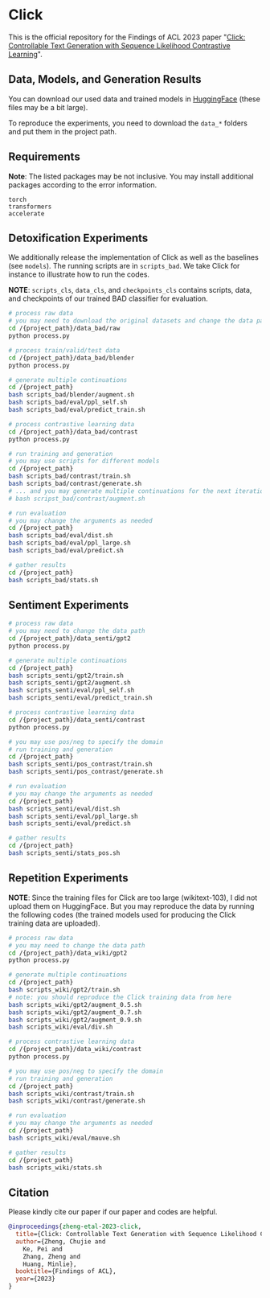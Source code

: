 # Click
This is the official repository for the Findings of ACL 2023 paper "[Click: Controllable Text Generation with Sequence Likelihood Contrastive Learning](https://arxiv.org/abs/2306.03350)".

## Data, Models, and Generation Results

You can download our used data and trained models in [HuggingFace](https://huggingface.co/chujiezheng/click) (these files may be a bit large).

To reproduce the experiments, you need to download the `data_*` folders and put them in the project path.

## Requirements

**Note**: The listed packages may be not inclusive. You may install additional packages according to the error information.

```conda
torch
transformers
accelerate
```

## Detoxification Experiments

We additionally release the implementation of Click as well as the baselines (see `models`). The running scripts are in `scripts_bad`. We take Click for instance to illustrate how to run the codes.

**NOTE**: `scripts_cls`, `data_cls`, and `checkpoints_cls` contains scripts, data, and checkpoints of our trained BAD classifier for evaluation.

```bash
# process raw data
# you may need to download the original datasets and change the data path
cd /{project_path}/data_bad/raw
python process.py

# process train/valid/test data
cd /{project_path}/data_bad/blender
python process.py

# generate multiple continuations
cd /{project_path}
bash scripts_bad/blender/augment.sh
bash scripts_bad/eval/ppl_self.sh
bash scripts_bad/eval/predict_train.sh

# process contrastive learning data
cd /{project_path}/data_bad/contrast
python process.py

# run training and generation
# you may use scripts for different models
cd /{project_path}
bash scripts_bad/contrast/train.sh
bash scripts_bad/contrast/generate.sh
# ... and you may generate multiple continuations for the next iteration
# bash scripst_bad/contrast/augment.sh

# run evaluation
# you may change the arguments as needed
cd /{project_path}
bash scripts_bad/eval/dist.sh
bash scripts_bad/eval/ppl_large.sh
bash scripts_bad/eval/predict.sh

# gather results
cd /{project_path}
bash scripts_bad/stats.sh
```

## Sentiment Experiments

```bash
# process raw data
# you may need to change the data path
cd /{project_path}/data_senti/gpt2
python process.py

# generate multiple continuations
cd /{project_path}
bash scripts_senti/gpt2/train.sh
bash scripts_senti/gpt2/augment.sh
bash scripts_senti/eval/ppl_self.sh
bash scripts_senti/eval/predict_train.sh

# process contrastive learning data
cd /{project_path}/data_senti/contrast
python process.py

# you may use pos/neg to specify the domain
# run training and generation
cd /{project_path}
bash scripts_senti/pos_contrast/train.sh
bash scripts_senti/pos_contrast/generate.sh

# run evaluation
# you may change the arguments as needed
cd /{project_path}
bash scripts_senti/eval/dist.sh
bash scripts_senti/eval/ppl_large.sh
bash scripts_senti/eval/predict.sh

# gather results
cd /{project_path}
bash scripts_senti/stats_pos.sh
```

## Repetition Experiments

**NOTE**: Since the training files for Click are too large (wikitext-103), I did not upload them on HuggingFace. But you may reproduce the data by running the following codes (the trained models used for producing the Click training data are uploaded).

```bash
# process raw data
# you may need to change the data path
cd /{project_path}/data_wiki/gpt2
python process.py

# generate multiple continuations
cd /{project_path}
bash scripts_wiki/gpt2/train.sh
# note: you should reproduce the Click training data from here
bash scripts_wiki/gpt2/augment_0.5.sh
bash scripts_wiki/gpt2/augment_0.7.sh
bash scripts_wiki/gpt2/augment_0.9.sh
bash scripts_wiki/eval/div.sh

# process contrastive learning data
cd /{project_path}/data_wiki/contrast
python process.py

# you may use pos/neg to specify the domain
# run training and generation
cd /{project_path}
bash scripts_wiki/contrast/train.sh
bash scripts_wiki/contrast/generate.sh

# run evaluation
# you may change the arguments as needed
cd /{project_path}
bash scripts_wiki/eval/mauve.sh

# gather results
cd /{project_path}
bash scripts_wiki/stats.sh
```

## Citation

Please kindly cite our paper if our paper and codes are helpful.

```bib
@inproceedings{zheng-etal-2023-click,
  title={Click: Controllable Text Generation with Sequence Likelihood Contrastive Learning},
  author={Zheng, Chujie and
    Ke, Pei and
    Zhang, Zheng and
    Huang, Minlie},
  booktitle={Findings of ACL},
  year={2023}
}
```

